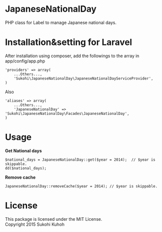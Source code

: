 JapaneseNationalDay
=====
PHP class for Label to manage Japanese national days.

Installation&setting for Laravel
====

After installation using composer, add the followings to the array in  app/config/app.php

    'providers' => array(  
        ...Others...,  
        'Sukohi\JapaneseNationalDay\JapaneseNationalDayServiceProvider',
    )

Also

    'aliases' => array(  
        ...Others...,  
        'JapaneseNationalDay' => 'Sukohi\JapaneseNationalDay\Facades\JapaneseNationalDay',
    )

Usage
====

**Get National days**

	$national_days = JapaneseNationalDay::get($year = 2014);  // $year is skippable.
	dd($national_days);

**Remove cache**

    JapaneseNationalDay::removeCache($year = 2014); // $year is skippable.
    
License
====
This package is licensed under the MIT License.  
Copyright 2015 Sukohi Kuhoh